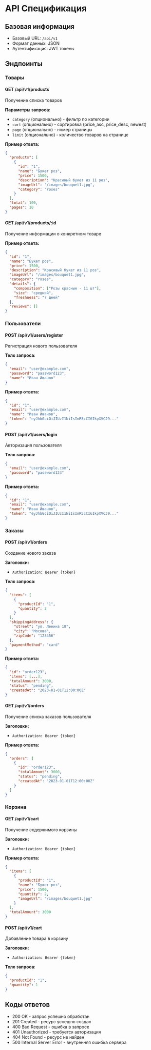# API Спецификация

## Базовая информация
- Базовый URL: `/api/v1`
- Формат данных: JSON
- Аутентификация: JWT токены

## Эндпоинты

### Товары

#### GET /api/v1/products
Получение списка товаров

**Параметры запроса:**
- `category` (опционально) - фильтр по категории
- `sort` (опционально) - сортировка (price_asc, price_desc, newest)
- `page` (опционально) - номер страницы
- `limit` (опционально) - количество товаров на странице

**Пример ответа:**
```json
{
  "products": [
    {
      "id": "1",
      "name": "Букет роз",
      "price": 1500,
      "description": "Красивый букет из 11 роз",
      "imageUrl": "/images/bouquet1.jpg",
      "category": "roses"
    }
  ],
  "total": 100,
  "pages": 10
}
```

#### GET /api/v1/products/:id
Получение информации о конкретном товаре

**Пример ответа:**
```json
{
  "id": "1",
  "name": "Букет роз",
  "price": 1500,
  "description": "Красивый букет из 11 роз",
  "imageUrl": "/images/bouquet1.jpg",
  "category": "roses",
  "details": {
    "composition": ["Розы красные - 11 шт"],
    "size": "средний",
    "freshness": "7 дней"
  },
  "reviews": []
}
```

### Пользователи

#### POST /api/v1/users/register
Регистрация нового пользователя

**Тело запроса:**
```json
{
  "email": "user@example.com",
  "password": "password123",
  "name": "Иван Иванов"
}
```

**Пример ответа:**
```json
{
  "id": "1",
  "email": "user@example.com",
  "name": "Иван Иванов",
  "token": "eyJhbGciOiJIUzI1NiIsInR5cCI6IkpXVCJ9..."
}
```

#### POST /api/v1/users/login
Авторизация пользователя

**Тело запроса:**
```json
{
  "email": "user@example.com",
  "password": "password123"
}
```

**Пример ответа:**
```json
{
  "id": "1",
  "email": "user@example.com",
  "name": "Иван Иванов",
  "token": "eyJhbGciOiJIUzI1NiIsInR5cCI6IkpXVCJ9..."
}
```

### Заказы

#### POST /api/v1/orders
Создание нового заказа

**Заголовки:**
- `Authorization: Bearer {token}`

**Тело запроса:**
```json
{
  "items": [
    {
      "productId": "1",
      "quantity": 2
    }
  ],
  "shippingAddress": {
    "street": "ул. Ленина 10",
    "city": "Москва",
    "zipCode": "123456"
  },
  "paymentMethod": "card"
}
```

**Пример ответа:**
```json
{
  "id": "order123",
  "items": [...],
  "totalAmount": 3000,
  "status": "pending",
  "createdAt": "2023-01-01T12:00:00Z"
}
```

#### GET /api/v1/orders
Получение списка заказов пользователя

**Заголовки:**
- `Authorization: Bearer {token}`

**Пример ответа:**
```json
{
  "orders": [
    {
      "id": "order123",
      "totalAmount": 3000,
      "status": "pending",
      "createdAt": "2023-01-01T12:00:00Z"
    }
  ]
}
```

### Корзина

#### GET /api/v1/cart
Получение содержимого корзины

**Заголовки:**
- `Authorization: Bearer {token}`

**Пример ответа:**
```json
{
  "items": [
    {
      "productId": "1",
      "name": "Букет роз",
      "price": 1500,
      "quantity": 2,
      "imageUrl": "/images/bouquet1.jpg"
    }
  ],
  "totalAmount": 3000
}
```

#### POST /api/v1/cart
Добавление товара в корзину

**Заголовки:**
- `Authorization: Bearer {token}`

**Тело запроса:**
```json
{
  "productId": "1",
  "quantity": 1
}
```

## Коды ответов
- 200 OK - запрос успешно обработан
- 201 Created - ресурс успешно создан
- 400 Bad Request - ошибка в запросе
- 401 Unauthorized - требуется авторизация
- 404 Not Found - ресурс не найден
- 500 Internal Server Error - внутренняя ошибка сервера